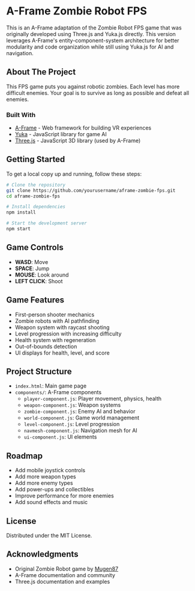 # A-Frame Zombie Robot FPS

This is an A-Frame adaptation of the Zombie Robot FPS game that was originally developed using Three.js and Yuka.js directly. This version leverages A-Frame's entity-component-system architecture for better modularity and code organization while still using Yuka.js for AI and navigation.

## About The Project

This FPS game puts you against robotic zombies. Each level has more difficult enemies. Your goal is to survive as long as possible and defeat all enemies.

### Built With

- [A-Frame](https://aframe.io/) - Web framework for building VR experiences
- [Yuka](https://mugen87.github.io/yuka/) - JavaScript library for game AI
- [Three.js](https://threejs.org/) - JavaScript 3D library (used by A-Frame)

## Getting Started

To get a local copy up and running, follow these steps:

```sh
# Clone the repository
git clone https://github.com/yourusername/aframe-zombie-fps.git
cd aframe-zombie-fps

# Install dependencies
npm install

# Start the development server
npm start
```

## Game Controls

- **WASD**: Move
- **SPACE**: Jump
- **MOUSE**: Look around
- **LEFT CLICK**: Shoot

## Game Features

- First-person shooter mechanics
- Zombie robots with AI pathfinding
- Weapon system with raycast shooting
- Level progression with increasing difficulty
- Health system with regeneration
- Out-of-bounds detection
- UI displays for health, level, and score

## Project Structure

- `index.html`: Main game page
- `components/`: A-Frame components 
  - `player-component.js`: Player movement, physics, health
  - `weapon-component.js`: Weapon systems
  - `zombie-component.js`: Enemy AI and behavior
  - `world-component.js`: Game world management 
  - `level-component.js`: Level progression
  - `navmesh-component.js`: Navigation mesh for AI
  - `ui-component.js`: UI elements

## Roadmap

- Add mobile joystick controls
- Add more weapon types
- Add more enemy types
- Add power-ups and collectibles
- Improve performance for more enemies
- Add sound effects and music

## License

Distributed under the MIT License.

## Acknowledgments

- Original Zombie Robot game by [Mugen87](https://github.com/Mugen87)
- A-Frame documentation and community
- Three.js documentation and examples